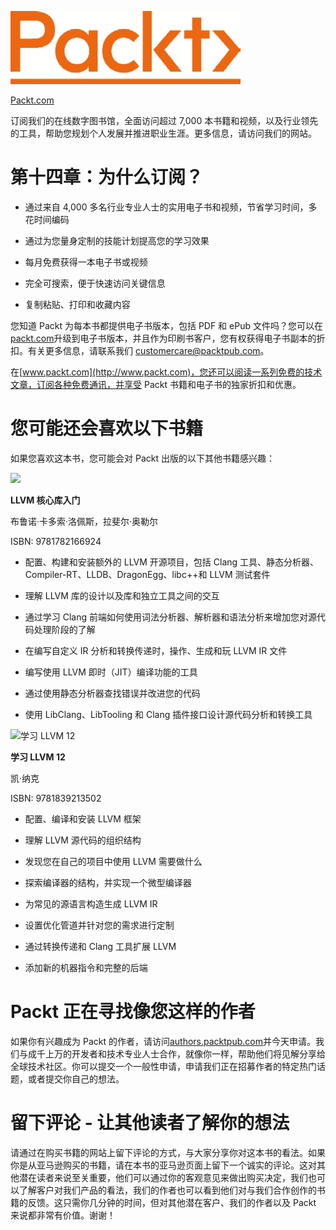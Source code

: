 ![](img/Image86776.jpg)

[Packt.com](http://Packt.com)

订阅我们的在线数字图书馆，全面访问超过 7,000 本书籍和视频，以及行业领先的工具，帮助您规划个人发展并推进职业生涯。更多信息，请访问我们的网站。

# 第十四章：为什么订阅？

+   通过来自 4,000 多名行业专业人士的实用电子书和视频，节省学习时间，多花时间编码

+   通过为您量身定制的技能计划提高您的学习效果

+   每月免费获得一本电子书或视频

+   完全可搜索，便于快速访问关键信息

+   复制粘贴、打印和收藏内容

您知道 Packt 为每本书都提供电子书版本，包括 PDF 和 ePub 文件吗？您可以在[packt.com](http://packt.com)升级到电子书版本，并且作为印刷书客户，您有权获得电子书副本的折扣。有关更多信息，请联系我们 customercare@packtpub.com。

在[www.packt.com](http://www.packt.com)，您还可以阅读一系列免费的技术文章，订阅各种免费通讯，并享受 Packt 书籍和电子书的独家折扣和优惠。

# 您可能还会喜欢以下书籍

如果您喜欢这本书，您可能会对 Packt 出版的以下其他书籍感兴趣：

![](https://www.packtpub.com/product/getting-started-with-llvm-core-libraries/9781782166924)

**LLVM 核心库入门**

布鲁诺·卡多索·洛佩斯，拉斐尔·奥勒尔

ISBN: 9781782166924

+   配置、构建和安装额外的 LLVM 开源项目，包括 Clang 工具、静态分析器、Compiler-RT、LLDB、DragonEgg、libc++和 LLVM 测试套件

+   理解 LLVM 库的设计以及库和独立工具之间的交互

+   通过学习 Clang 前端如何使用词法分析器、解析器和语法分析来增加您对源代码处理阶段的了解

+   在编写自定义 IR 分析和转换传递时，操作、生成和玩 LLVM IR 文件

+   编写使用 LLVM 即时（JIT）编译功能的工具

+   通过使用静态分析器查找错误并改进您的代码

+   使用 LibClang、LibTooling 和 Clang 插件接口设计源代码分析和转换工具

![学习 LLVM 12](https://www.packtpub.com/in/cloud-networking/learn-llvm-11)

**学习 LLVM 12**

凯·纳克

ISBN: 9781839213502

+   配置、编译和安装 LLVM 框架

+   理解 LLVM 源代码的组织结构

+   发现您在自己的项目中使用 LLVM 需要做什么

+   探索编译器的结构，并实现一个微型编译器

+   为常见的源语言构造生成 LLVM IR

+   设置优化管道并针对您的需求进行定制

+   通过转换传递和 Clang 工具扩展 LLVM

+   添加新的机器指令和完整的后端

# Packt 正在寻找像您这样的作者

如果你有兴趣成为 Packt 的作者，请访问[authors.packtpub.com](http://authors.packtpub.com)并今天申请。我们与成千上万的开发者和技术专业人士合作，就像你一样，帮助他们将见解分享给全球技术社区。你可以提交一个一般性申请，申请我们正在招募作者的特定热门话题，或者提交你自己的想法。

# 留下评论 - 让其他读者了解你的想法

请通过在购买书籍的网站上留下评论的方式，与大家分享你对这本书的看法。如果你是从亚马逊购买的书籍，请在本书的亚马逊页面上留下一个诚实的评论。这对其他潜在读者来说至关重要，他们可以通过你的客观意见来做出购买决定，我们也可以了解客户对我们产品的看法，我们的作者也可以看到他们对与我们合作创作的书籍的反馈。这只需你几分钟的时间，但对其他潜在客户、我们的作者以及 Packt 来说都非常有价值。谢谢！
